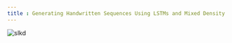 ```yaml
---
title : Generating Handwritten Sequences Using LSTMs and Mixed Density Networks
---
```


![slkd](https://encrypted-tbn0.gstatic.com/images?q=tbn%3AANd9GcQyD1d8mt2DJV2gTX877-Oo4JtdbAmePYhLEyxnaaQS9YvIaAk0)
